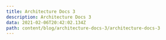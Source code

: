 ```yaml
---
title: Architecture Docs 3
description: Architecture Docs 3
data: 2021-02-06T20:42:02.134Z
path: content/blog/architecture-docs-3/architecture-docs-3
---
```

